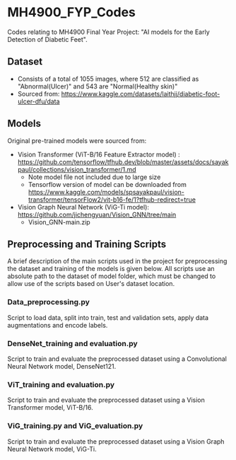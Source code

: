 # MH4900_FYP_Codes
Codes relating to MH4900 Final Year Project: "AI models for the Early Detection of Diabetic Feet".

## Dataset
  * Consists of a total of 1055 images, where 512 are classified as "Abnormal(Ulcer)" and 543 are "Normal(Healthy skin)"
  * Sourced from: https://www.kaggle.com/datasets/laithjj/diabetic-foot-ulcer-dfu/data

## Models
Original pre-trained models were sourced from:
  * Vision Transformer (ViT-B/16 Feature Extractor model) : https://github.com/tensorflow/tfhub.dev/blob/master/assets/docs/sayakpaul/collections/vision_transformer/1.md
     * Note model file not included due to large size
     * Tensorflow version of model can be downloaded from https://www.kaggle.com/models/spsayakpaul/vision-transformer/tensorFlow2/vit-b16-fe/1?tfhub-redirect=true 
  * Vision Graph Neural Network (ViG-Ti model): https://github.com/jichengyuan/Vision_GNN/tree/main
     * Vision_GNN-main.zip
   
## Preprocessing and Training Scripts
A brief description of the main scripts used in the project for preprocessing the dataset and training of the models is given below. All scripts use an absolute path to the dataset of model folder, which must be changed to allow use of the scripts based on User's dataset location.

### Data_preprocessing.py
Script to load data, split into train, test and validation sets, apply data augmentations and encode labels.

### DenseNet_training and evaluation.py
Script to train and evaluate the preprocessed dataset using a Convolutional Neural Network model, DenseNet121.

### ViT_training and evaluation.py
Script to train and evaluate the preprocessed dataset using a Vision Transformer model, ViT-B/16. 

### ViG_training.py and ViG_evaluation.py
Script to train and evaluate the preprocessed dataset using a Vision Graph Neural Network model, ViG-Ti. 
